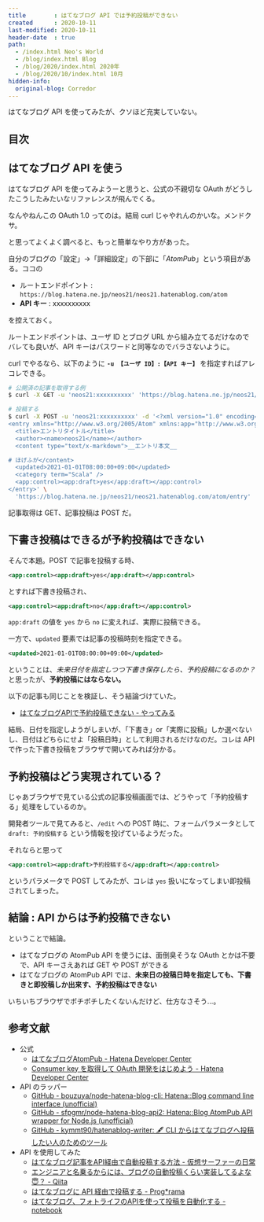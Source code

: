 ```yaml
---
title        : はてなブログ API では予約投稿ができない
created      : 2020-10-11
last-modified: 2020-10-11
header-date  : true
path:
  - /index.html Neo's World
  - /blog/index.html Blog
  - /blog/2020/index.html 2020年
  - /blog/2020/10/index.html 10月
hidden-info:
  original-blog: Corredor
---
```


はてなブログ API を使ってみたが、クソほど充実していない。

## 目次

## はてなブログ API を使う

はてなブログ API を使ってみようーと思うと、公式の不親切な OAuth がどうしたこうしたみたいなリファレンスが飛んでくる。

なんやねんこの OAuth 1.0 ってのは。結局 curl じゃやれんのかいな。メンドクサ。

と思ってよくよく調べると、もっと簡単なやり方があった。

自分のブログの「設定」→「詳細設定」の下部に「*AtomPub*」という項目がある。ココの

- ルートエンドポイント : `https://blog.hatena.ne.jp/neos21/neos21.hatenablog.com/atom`
- **API キー** : xxxxxxxxxx

を控えておく。

ルートエンドポイントは、ユーザ ID とブログ URL から組み立てるだけなのでバレても良いが、API キーはパスワードと同等なのでバラさないように。

curl でやるなら、以下のように **`-u 【ユーザ ID】:【API キー】`** を指定すればアレコレできる。

```bash
# 公開済の記事を取得する例
$ curl -X GET -u 'neos21:xxxxxxxxxx' 'https://blog.hatena.ne.jp/neos21/neos21.hatenablog.com/atom/entry'

# 投稿する
$ curl -X POST -u 'neos21:xxxxxxxxxx' -d '<?xml version="1.0" encoding="utf-8"?>
<entry xmlns="http://www.w3.org/2005/Atom" xmlns:app="http://www.w3.org/2007/app">
  <title>エントリタイトル</title>
  <author><name>neos21</name></author>
  <content type="text/x-markdown">__エントリ本文__

# ほげふが</content>
  <updated>2021-01-01T08:00:00+09:00</updated>
  <category term="Scala" />
  <app:control><app:draft>yes</app:draft></app:control>
</entry>' \
  'https://blog.hatena.ne.jp/neos21/neos21.hatenablog.com/atom/entry'
```

記事取得は GET、記事投稿は POST だ。

## 下書き投稿はできるが予約投稿はできない

そんで本題。POST で記事を投稿する時、

```xml
<app:control><app:draft>yes</app:draft></app:control>
```

とすれば下書き投稿され、

```xml
<app:control><app:draft>no</app:draft></app:control>
```

`app:draft` の値を `yes` から `no` に変えれば、実際に投稿できる。

一方で、`updated` 要素では記事の投稿時刻を指定できる。

```xml
<updated>2021-01-01T08:00:00+09:00</updated>
```

ということは、*未来日付を指定しつつ下書き保存したら、予約投稿になるのか？* と思ったが、**予約投稿にはならない。**

以下の記事も同じことを検証し、そう結論づけていた。

- [はてなブログAPIで予約投稿できない - やってみる](http://ytyaru.hatenablog.com/entry/2017/06/07/000000)

結局、日付を指定しようがしまいが、「下書き」or「実際に投稿」しか選べないし、日付はどちらにせよ「投稿日時」として利用されるだけなのだ。コレは API で作った下書き投稿をブラウザで開いてみれば分かる。

## 予約投稿はどう実現されている？

じゃあブラウザで見ている公式の記事投稿画面では、どうやって「予約投稿する」処理をしているのか。

開発者ツールで見てみると、`/edit` への POST 時に、フォームパラメータとして `draft: 予約投稿する` という情報を投げているようだった。

それならと思って

```xml
<app:control><app:draft>予約投稿する</app:draft></app:control>
```

というパラメータで POST してみたが、コレは `yes` 扱いになってしまい即投稿されてしまった。

## 結論 : API からは予約投稿できない

ということで結論。

- はてなブログの AtomPub API を使うには、面倒臭そうな OAuth とかは不要で、API キーさえあれば GET や POST ができる
- はてなブログの AtomPub API では、**未来日の投稿日時を指定しても、下書きと即投稿しか出来す、予約投稿はできない**

いちいちブラウザでポチポチしたくないんだけど、仕方なさそう…。

## 参考文献

- 公式
  - [はてなブログAtomPub - Hatena Developer Center](http://developer.hatena.ne.jp/ja/documents/blog/apis/atom)
  - [Consumer key を取得して OAuth 開発をはじめよう - Hatena Developer Center](http://developer.hatena.ne.jp/ja/documents/auth/apis/oauth/consumer)
- API のラッパー
  - [GitHub - bouzuya/node-hatena-blog-cli: Hatena::Blog command line interface (unofficial)](https://github.com/bouzuya/node-hatena-blog-cli)
  - [GitHub - sfpgmr/node-hatena-blog-api2: Hatena::Blog AtomPub API wrapper for Node.js (unofficial)](https://github.com/sfpgmr/node-hatena-blog-api2)
  - [GitHub - kymmt90/hatenablog-writer: 🖋 CLI からはてなブログへ投稿したい人のためのツール](https://github.com/kymmt90/hatenablog-writer)
- API を使用してみた
  - [はてなブログ記事をAPI経由で自動投稿する方法 - 仮想サーファーの日常](https://www.virtual-surfer.com/entry/2018/04/22/190000)
  - [エンジニアと名乗るからには、ブログの自動投稿くらい実装してるよな😇？ - Qiita](https://qiita.com/virtual_techX/items/5179b73576d86a89868e)
  - [はてなブログに API 経由で投稿する - Prog*rama](https://www.programa.tokyo/entry/2017/07/23/095929)
  - [はてなブログ、フォトライフのAPIを使って投稿を自動化する - notebook](https://swfz.hatenablog.com/entry/2019/09/01/040939)
